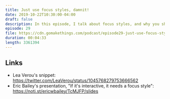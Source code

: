 ```yaml
---
title: Just use focus styles, damnit!
date: 2019-10-22T10:30:00-04:00
draft: false
description: In this episode, I talk about focus styles, and why you should just use them, damnit.
episode: 29
file: https://cdn.gomakethings.com/podcast/episode29-just-use-focus-styles-damnit.mp3
duration: 00:04:33
length: 3361394
---
```


## Links

- Lea Verou's snippet: https://twitter.com/LeaVerou/status/1045768279753666562
- Eric Bailey's presentation, "If it's interactive, it needs a focus style": https://noti.st/ericwbailey/TcMJFP/slides